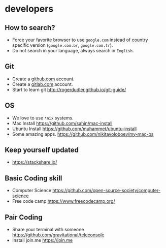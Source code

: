 # developers


## How to search?

* Force your favorite browser to use `google.com` instead of country specific version (`google.com.br`, `google.com.tr`). 
* Do not search in your language, always search in `English`.

## Git
* Create a [github.com](https://github.com) account.
* Create a [gitlab.com](https://gitlab.com) account.
* Start to learn git http://rogerdudler.github.io/git-guide/

## OS

* We love to use `*nix` systems.
* Mac Install https://github.com/sahin/mac-install
* Ubuntu Install https://github.com/muhammet/ubuntu-install
* Some amazing apps. https://github.com/nikitavoloboev/my-mac-os

## Keep yourself updated

* https://stackshare.io/

## Basic Coding skill
* Computer Science https://github.com/open-source-society/computer-science
* Free code camp https://www.freecodecamp.org/

## Pair Coding

* Share your terminal with someone https://github.com/gravitational/teleconsole
* Install join.me https://join.me

